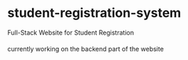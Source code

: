 # student-registration-system
Full-Stack Website for Student Registration 
####
currently working on the backend part of the website
